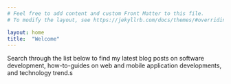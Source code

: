 ```yaml
---
# Feel free to add content and custom Front Matter to this file.
# To modify the layout, see https://jekyllrb.com/docs/themes/#overriding-theme-defaults

layout: home
title:  "Welcome"
---
```

Search through the list below to find my latest blog posts on software development, how-to-guides on web and mobile application developments, and technology trend.s